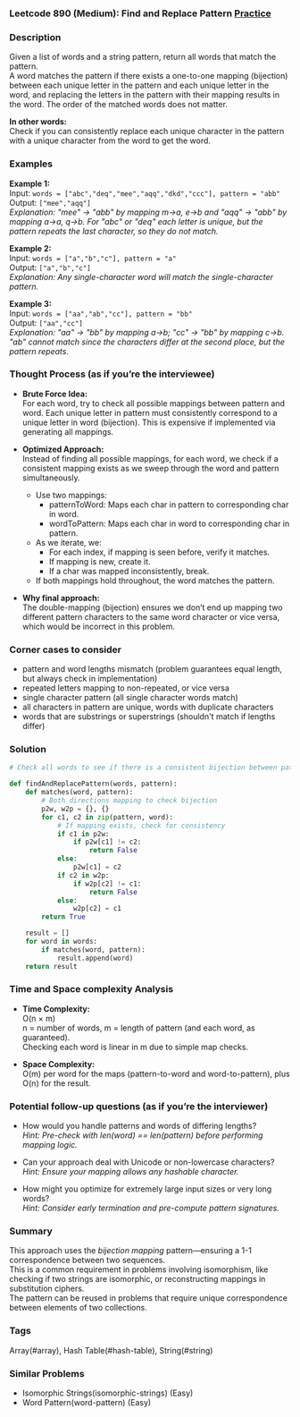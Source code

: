 ### Leetcode 890 (Medium): Find and Replace Pattern [Practice](https://leetcode.com/problems/find-and-replace-pattern)

### Description  
Given a list of words and a string pattern, return all words that match the pattern.  
A word matches the pattern if there exists a one-to-one mapping (bijection) between each unique letter in the pattern and each unique letter in the word, and replacing the letters in the pattern with their mapping results in the word. The order of the matched words does not matter.

**In other words:**  
Check if you can consistently replace each unique character in the pattern with a unique character from the word to get the word.

### Examples  

**Example 1:**  
Input: `words = ["abc","deq","mee","aqq","dkd","ccc"], pattern = "abb"`  
Output: `["mee","aqq"]`  
*Explanation: "mee" → "abb" by mapping m→a, e→b and "aqq" → "abb" by mapping a→a, q→b. For "abc" or "deq" each letter is unique, but the pattern repeats the last character, so they do not match.*

**Example 2:**  
Input: `words = ["a","b","c"], pattern = "a"`  
Output: `["a","b","c"]`  
*Explanation: Any single-character word will match the single-character pattern.*

**Example 3:**  
Input: `words = ["aa","ab","cc"], pattern = "bb"`  
Output: `["aa","cc"]`  
*Explanation: "aa" → "bb" by mapping a→b; "cc" → "bb" by mapping c→b. "ab" cannot match since the characters differ at the second place, but the pattern repeats.*

### Thought Process (as if you’re the interviewee)  
- **Brute Force Idea:**  
  For each word, try to check all possible mappings between pattern and word. Each unique letter in pattern must consistently correspond to a unique letter in word (bijection). This is expensive if implemented via generating all mappings.

- **Optimized Approach:**  
  Instead of finding all possible mappings, for each word, we check if a consistent mapping exists as we sweep through the word and pattern simultaneously.
  - Use two mappings:
    - patternToWord: Maps each char in pattern to corresponding char in word.
    - wordToPattern: Maps each char in word to corresponding char in pattern.
  - As we iterate, we:
    - For each index, if mapping is seen before, verify it matches.
    - If mapping is new, create it.
    - If a char was mapped inconsistently, break.
  - If both mappings hold throughout, the word matches the pattern.

- **Why final approach:**  
  The double-mapping (bijection) ensures we don’t end up mapping two different pattern characters to the same word character or vice versa, which would be incorrect in this problem.

### Corner cases to consider  
- pattern and word lengths mismatch (problem guarantees equal length, but always check in implementation)
- repeated letters mapping to non-repeated, or vice versa
- single character pattern (all single character words match)
- all characters in pattern are unique, words with duplicate characters
- words that are substrings or superstrings (shouldn't match if lengths differ)

### Solution

```python
# Check all words to see if there is a consistent bijection between pattern and word.

def findAndReplacePattern(words, pattern):
    def matches(word, pattern):
        # Both directions mapping to check bijection
        p2w, w2p = {}, {}
        for c1, c2 in zip(pattern, word):
            # If mapping exists, check for consistency
            if c1 in p2w:
                if p2w[c1] != c2:
                    return False
            else:
                p2w[c1] = c2
            if c2 in w2p:
                if w2p[c2] != c1:
                    return False
            else:
                w2p[c2] = c1
        return True

    result = []
    for word in words:
        if matches(word, pattern):
            result.append(word)
    return result
```

### Time and Space complexity Analysis  

- **Time Complexity:**  
  O(n × m)  
  n = number of words, m = length of pattern (and each word, as guaranteed).  
  Checking each word is linear in m due to simple map checks.

- **Space Complexity:**  
  O(m) per word for the maps (pattern-to-word and word-to-pattern), plus O(n) for the result.

### Potential follow-up questions (as if you’re the interviewer)  

- How would you handle patterns and words of differing lengths?  
  *Hint: Pre-check with len(word) == len(pattern) before performing mapping logic.*

- Can your approach deal with Unicode or non-lowercase characters?  
  *Hint: Ensure your mapping allows any hashable character.*

- How might you optimize for extremely large input sizes or very long words?  
  *Hint: Consider early termination and pre-compute pattern signatures.*

### Summary
This approach uses the *bijection mapping* pattern—ensuring a 1-1 correspondence between two sequences.  
This is a common requirement in problems involving isomorphism, like checking if two strings are isomorphic, or reconstructing mappings in substitution ciphers.  
The pattern can be reused in problems that require unique correspondence between elements of two collections.

### Tags
Array(#array), Hash Table(#hash-table), String(#string)

### Similar Problems
- Isomorphic Strings(isomorphic-strings) (Easy)
- Word Pattern(word-pattern) (Easy)